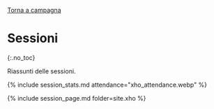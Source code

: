 [Torna a campagna](./campaign.md)

# Sessioni
{:.no_toc}

Riassunti delle sessioni.

{% include session_stats.md attendance="xho_attendance.webp" %}

{% include session_page.md folder=site.xho %}